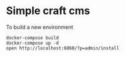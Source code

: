 # Simple craft cms

To build a new environment

```
docker-compose build
docker-compose up -d
open http://localhost:6060/?p=admin/install
```